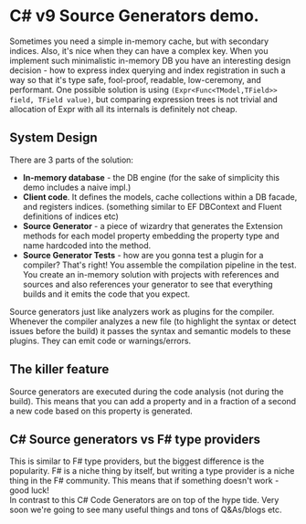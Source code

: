 # C# v9 Source Generators demo.
Sometimes you need a simple in-memory cache, but with secondary indices.
Also, it's nice when they can have a complex key.
When you implement such minimalistic in-memory DB 
you have an interesting design decision - how to express 
index querying and index registration in such a way so that it's type safe, 
fool-proof, readable, low-ceremony, and performant.
One possible solution is using `(Expr<Func<TModel,TField>> field, TField value)`, 
but comparing expression trees is not trivial and allocation of Expr with all its internals is definitely not cheap.

## System Design
There are 3 parts of the solution:
- **In-memory database** - the DB engine (for the sake of simplicity this demo includes a naive impl.)
- **Client code**. It defines the models, cache collections within a DB facade, and registers indices. 
  (something similar to EF DBContext and Fluent definitions of indices etc)
- **Source Generator** - a piece of wizardry that generates the Extension methods for each model property 
  embedding the property type and name hardcoded into the method.
- **Source Generator Tests** - how are you gonna test a plugin for a compiler? 
  That's right! You assemble the compilation pipeline in the test. 
  You create an in-memory solution with projects with references and sources 
  and also references your generator to see that everything builds and it emits the code that you expect.

Source generators just like analyzers work as plugins for the compiler.
Whenever the compiler analyzes a new file (to highlight the syntax or detect issues before the build)
it passes the syntax and semantic models to these plugins. They can emit code or warnings/errors.

## The killer feature
Source generators are executed during the code analysis (not during the build).
This means that you can add a property and in a fraction of a second 
a new code based on this property is generated. 

## C# Source generators vs F# type providers
This is similar to F# type providers, 
but the biggest difference is the popularity. F# is a niche thing by itself, 
but writing a type provider is a niche thing in the F# community. 
This means that if something doesn't work - good luck!  
In contrast to this C# Code Generators are on top of the hype tide. 
Very soon we're going to see many useful things and tons of Q&As/blogs etc.